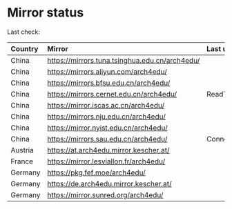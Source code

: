 <script src="./time.js"></script>
# Mirror status
Last check: <script type="text/javascript">localize(1747934524.657767);</script>

|Country|Mirror|Last update|
|:------|:-----|:----------|
|China|https://mirrors.tuna.tsinghua.edu.cn/arch4edu/|<script type="text/javascript">localize(1747896331);</script>|
|China|https://mirrors.aliyun.com/arch4edu/|<script type="text/javascript">localize(1747896331);</script>|
|China|https://mirrors.bfsu.edu.cn/arch4edu/|<script type="text/javascript">localize(1747896331);</script>|
|China|https://mirrors.cernet.edu.cn/arch4edu/|ReadTimeout|
|China|https://mirror.iscas.ac.cn/arch4edu/|<script type="text/javascript">localize(1747896331);</script>|
|China|https://mirrors.nju.edu.cn/arch4edu/|<script type="text/javascript">localize(1747809969);</script>|
|China|https://mirror.nyist.edu.cn/arch4edu/|<script type="text/javascript">localize(1747896331);</script>|
|China|https://mirrors.sau.edu.cn/arch4edu/|ConnectionError|
|Austria|https://at.arch4edu.mirror.kescher.at/|<script type="text/javascript">localize(1747896331);</script>|
|France|https://mirror.lesviallon.fr/arch4edu/|<script type="text/javascript">localize(1747896331);</script>|
|Germany|https://pkg.fef.moe/arch4edu/|<script type="text/javascript">localize(1747896331);</script>|
|Germany|https://de.arch4edu.mirror.kescher.at/|<script type="text/javascript">localize(1747896331);</script>|
|Germany|https://mirror.sunred.org/arch4edu/|<script type="text/javascript">localize(1747896331);</script>|

<script src="./tablefilter/tablefilter.js"></script>
<script src="./table.js"></script>